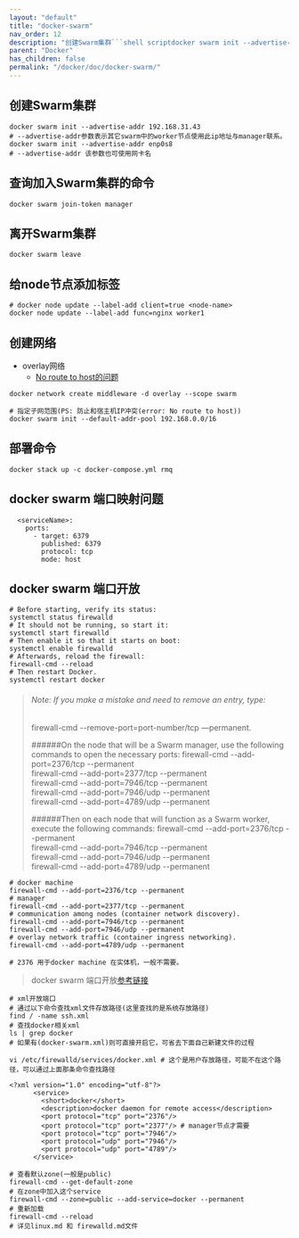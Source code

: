 ```yaml
---
layout: "default"
title: "docker-swarm"
nav_order: 12
description: "创建Swarm集群```shell scriptdocker swarm init --advertise-addr 192.168.31.43 --advertise-addr参数表示其它swarm中的worker节点使用此ip地址与manager联系。docker swarm init --advertise-addr enp0s8 --advertise-addr 该参数也可使用网卡名```"
parent: "Docker"
has_children: false
permalink: "/docker/doc/docker-swarm/"
---
```


## 创建Swarm集群
```shell script
docker swarm init --advertise-addr 192.168.31.43
# --advertise-addr参数表示其它swarm中的worker节点使用此ip地址与manager联系。
docker swarm init --advertise-addr enp0s8
# --advertise-addr 该参数也可使用网卡名
```

## 查询加入Swarm集群的命令
```shell script
docker swarm join-token manager
```

## 离开Swarm集群
```shell script
docker swarm leave
```

## 给node节点添加标签
```shell
# docker node update --label-add client=true <node-name>
docker node update --label-add func=nginx worker1
```

## 创建网络

- overlay网络
  - [No route to host的问题](./problems/docker-swarm-networks.md#网段冲突问题解决方案)

```shell
docker network create middleware -d overlay --scope swarm 

# 指定子网范围(PS: 防止和宿主机IP冲突(error: No route to host))
docker swarm init --default-addr-pool 192.168.0.0/16
```

## 部署命令
```shell script
docker stack up -c docker-compose.yml rmq
```
## docker swarm 端口映射问题
```shell
  <serviceName>:
    ports:
      - target: 6379
        published: 6379
        protocol: tcp
        mode: host
```

## docker swarm 端口开放
```shell
# Before starting, verify its status:
systemctl status firewalld
# It should not be running, so start it:
systemctl start firewalld
# Then enable it so that it starts on boot:
systemctl enable firewalld
# Afterwards, reload the firewall:
firewall-cmd --reload
# Then restart Docker.
systemctl restart docker
```
> ###### Note: If you make a mistake and need to remove an entry, type:
> firewall-cmd --remove-port=port-number/tcp —permanent.
> 
> ######On the node that will be a Swarm manager, use the following commands to open the necessary ports:
> firewall-cmd --add-port=2376/tcp --permanent\
> firewall-cmd --add-port=2377/tcp --permanent\
> firewall-cmd --add-port=7946/tcp --permanent\
> firewall-cmd --add-port=7946/udp --permanent\
> firewall-cmd --add-port=4789/udp --permanent
> 
> ######Then on each node that will function as a Swarm worker, execute the following commands:
> firewall-cmd --add-port=2376/tcp --permanent\
> firewall-cmd --add-port=7946/tcp --permanent\
> firewall-cmd --add-port=7946/udp --permanent\
> firewall-cmd --add-port=4789/udp --permanent
```shell
# docker machine
firewall-cmd --add-port=2376/tcp --permanent
# manager
firewall-cmd --add-port=2377/tcp --permanent
# communication among nodes (container network discovery).
firewall-cmd --add-port=7946/tcp --permanent
firewall-cmd --add-port=7946/udp --permanent
# overlay network traffic (container ingress networking).
firewall-cmd --add-port=4789/udp --permanent

# 2376 用于docker machine 在实体机，一般不需要。

```
> docker swarm 端口开放[参考链接](https://www.digitalocean.com/community/tutorials/how-to-configure-the-linux-firewall-for-docker-swarm-on-centos-7)
```shell script
# xml开放端口
# 通过以下命令查找xml文件存放路径(这里查找的是系统存放路径)
find / -name ssh.xml
# 查找docker相关xml
ls | grep docker
# 如果有(docker-swarm.xml)则可直接开启它，可省去下面自己新建文件的过程

vi /etc/firewalld/services/docker.xml # 这个是用户存放路径，可能不在这个路径，可以通过上面那条命令查找路径

<?xml version="1.0" encoding="utf-8"?>
      <service>
        <short>docker</short>
        <description>docker daemon for remote access</description>
        <port protocol="tcp" port="2376"/>
        <port protocol="tcp" port="2377"/> # manager节点才需要
        <port protocol="tcp" port="7946"/>
        <port protocol="udp" port="7946"/>
        <port protocol="udp" port="4789"/>
      </service>
      
# 查看默认zone(一般是public)
firewall-cmd --get-default-zone
# 在zone中加入这个service
firewall-cmd --zone=public --add-service=docker --permanent
# 重新加载
firewall-cmd --reload
# 详见linux.md 和 firewalld.md文件
```
